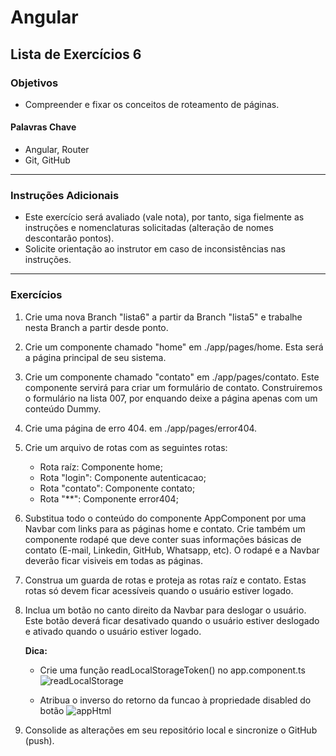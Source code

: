 # Angular 
## Lista de Exercícios 6
### Objetivos
- Compreender e fixar os conceitos de roteamento de páginas.  

#### Palavras Chave  
- Angular, Router
- Git, GitHub 
---
### Instruções Adicionais 
- Este exercício será avaliado (vale nota), por tanto, siga fielmente as instruções e nomenclaturas solicitadas (alteração de nomes descontarão pontos). 
- Solicite orientação ao instrutor em caso de inconsistências nas instruções. 

---
### Exercícios 
1. Crie uma nova Branch "lista6" a partir da Branch "lista5" e trabalhe nesta Branch a partir desde ponto. 

2. Crie um componente chamado "home" em ./app/pages/home. Esta será a página principal de seu sistema. 

3. Crie um componente chamado "contato" em ./app/pages/contato. Este componente servirá para criar um formulário de contato. Construiremos o formulário na lista 007, por enquando deixe a página apenas com um conteúdo Dummy. 

4. Crie uma página de erro 404. em ./app/pages/error404.

5. Crie um arquivo de rotas com as seguintes rotas: 

    - Rota raíz: Componente home;
    - Rota "login": Componente autenticacao; 
    - Rota "contato": Componente contato; 
    - Rota "**": Componente error404; 

6. Substitua todo o conteúdo do componente AppComponent por uma Navbar com links para as páginas home e contato. Crie também um componente rodapé que deve conter suas informações básicas de contato (E-mail, Linkedin, GitHub, Whatsapp, etc). O rodapé e a Navbar deverão ficar visiveis em todas as páginas. 

7. Construa um guarda de rotas e proteja as rotas raíz e contato. Estas rotas só devem ficar acessíveis quando o usuário estiver logado. 

8. Inclua um botão no canto direito da Navbar para deslogar o usuário. Este botão deverá ficar desativado quando o usuário estiver deslogado e ativado quando o usuário estiver logado. 

    **Dica:**
    - Crie uma função readLocalStorageToken() no app.component.ts   
    ![readLocalStorage](./assets/L6E8Funcao.png)

    - Atribua o inverso do retorno da funcao à propriedade disabled do botão
    ![appHtml](./assets/L6E8Html.png)


9. Consolide as alterações em seu repositório local e sincronize o GitHub (push). 

 